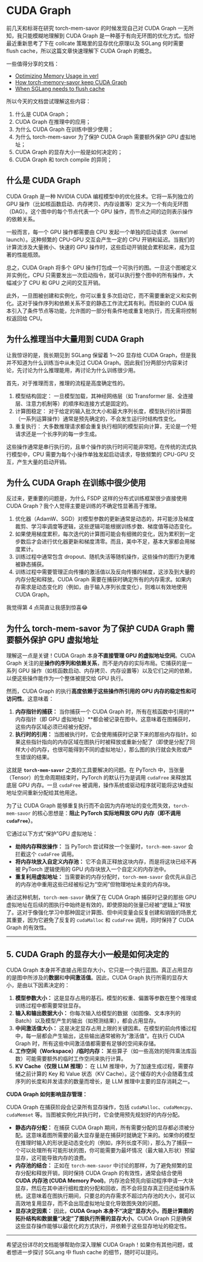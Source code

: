 # CUDA Graph

前几天和标哥在研究 torch-mem-savor 的时候发现自己对 CUDA Graph 一无所知，我只能模糊地理解到 CUDA Graph 是一种基于有向无环图的优化方式。恰好最近重新思考了下在 collcate 策略里的显存优化原理以及 SGLang 何时需要 flush cache，所以这篇文章快速理解下 CUDA Graph 的概念。

一些值得分享的文档：

- [Optimizing Memory Usage in verl](https://hebiao064.github.io/rl-memory-management)
- [How torch-memory-savor keep CUDA Graph](https://github.com/zhaochenyang20/torch_memory_saver-examples/blob/master/examples/rl_example.py)
- [When SGLang needs to flush cache](https://github.com/zhaochenyang20/Awesome-ML-SYS-Tutorial/blob/main/rlhf/verl/multi-turn/code-walk-through/readme.md#sglangrolloutasyncengine)

所以今天的文档尝试理解这些内容：

1. 什么是 CUDA Graph；
2. CUDA Graph 在推理中的应用；
3. 为什么 CUDA Graph 在训练中很少使用；
4. 为什么 torch-mem-savor 为了保护 CUDA Graph 需要额外保护 GPU 虚拟地址；
5. CUDA Graph 的显存大小一般是如何决定的；
6. CUDA Graph 和 torch compile 的异同；

## 什么是 CUDA Graph

CUDA Graph 是一种 NVIDIA CUDA 编程模型中的优化技术。它将一系列独立的 GPU 操作（比如核函数启动、内存拷贝、内存设置等）定义为一个有向无环图（DAG）。这个图中的每个节点代表一个 GPU 操作，而节点之间的边则表示操作的依赖关系。

一般而言，每一个 GPU 操作都需要由 CPU 发起一个单独的启动请求（kernel launch）。这种频繁的 CPU-GPU 交互会产生一定的 CPU 开销和延迟。当我们的计算流涉及大量微小、快速的 GPU 操作时，这些启动开销就会累积起来，成为显著的性能瓶颈。

总之，CUDA Graph 将多个 GPU 操作打包成一个可执行的图。一旦这个图被定义并实例化，CPU 只需要发出一次启动指令，就可以执行整个图中的所有操作，大幅减少了 CPU 和 GPU 之间的交互开销。

此外，一旦图被创建和实例化，你可以重复多次启动它，而不需要重新定义和实例化。这对于操作序列和依赖关系不变的静态工作流尤其有利。而较新的 CUDA 版本引入了条件节点等功能，允许图的一部分有条件地或重复地执行，而无需将控制权返回给 CPU。

## 为什么推理当中大量用到 CUDA Graph

让我惊讶的是，我长期见到 SGLang 保留着 1～2G 显存给 CUDA Graph，但是我并不知道为什么训练当中从未见过 CUDA Graph。因此我们分两部分内容来讨论，先讨论为什么推理能用，再讨论为什么训练很少用。

首先，对于推理而言，推理的流程是高度确定性的。

1. 模型结构固定： 一旦模型加载，其神经网络层（如 Transformer 层、全连接层、注意力机制等）的顺序和连接方式是固定的。
2. 计算图稳定： 对于给定的输入批次大小和最大序列长度，模型执行的计算图（一系列运算操作）通常是预先确定的，不会发生运行时结构性变化。
3. 重复执行： 大多数推理请求都会重复执行相同的模型前向计算，无论是一个短请求还是一个长序列的每一步生成。

这些操作通常是串行执行的，且单个操作的执行时间可能非常短。在传统的流式执行模型中，CPU 需要为每个小操作单独发起启动请求，导致频繁的 CPU-GPU 交互，产生大量的启动开销。


## 为什么 CUDA Graph 在训练中很少使用

反过来，更重要的问题是，为什么 FSDP 这样的分布式训练框架很少直接使用 CUDA Graph？我个人觉得主要是训练的不确定性显著高于推理。

1. 优化器（AdamW、SGD）对模型参数的更新通常是动态的，并可能涉及梯度裁剪、学习率调度等逻辑，这些逻辑可能根据训练步数、梯度值等动态变化。
2. 如果使用梯度累积，每次迭代的计算图可能会有细微的变化，因为累积到一定步数后才会进行优化器更新和梯度清零。而且，美中不足，基本大家都会用梯度累计。
3. 训练过程中通常包含 dropout、随机失活等随机操作，这些操作的图行为更难被静态捕获。
4. 训练过程中需要管理正向传播的激活值以及反向传播的梯度，这涉及到大量的内存分配和释放。CUDA Graph 需要在捕获时确定所有的内存需求。如果内存需求是动态变化的（例如，由于输入序列长度变化），则难以有效地使用 CUDA Graph。

我觉得第 4 点简直让我感到惊喜😂

## 为什么 torch-mem-savor 为了保护 CUDA Graph 需要额外保护 GPU 虚拟地址

理解这一点是关键！CUDA Graph 本身**不直接管理 GPU 的虚拟地址空间**。CUDA Graph 关注的是**操作的序列和依赖关系**，而不是内存的实际布局。它捕获的是一系列 GPU 操作（如核函数启动、内存拷贝、内存设置等）以及它们之间的依赖，以便这些操作能作为一个整体被提交给 GPU 执行。

然而，CUDA Graph 的执行**高度依赖于这些操作所引用的 GPU 内存的稳定性和可访问性**。这意味着：

1.  **内存指针的捕获：** 当你捕获一个 CUDA Graph 时，所有在核函数中引用的**内存指针（即 GPU 虚拟地址）**都会被记录在图中。这意味着在图捕获时，这些内存区域必须已经被分配好。
2.  **执行时的引用：** 当图被执行时，它会使用捕获时记录下来的那些内存指针。如果这些指针指向的内存区域在图执行时被释放或重新分配了（即使是分配了同样大小的内存，也很可能得到不同的虚拟地址），那么图的执行就会失败或产生错误的结果。

这就是 **`torch-mem-savor`** 之类的工具要解决的问题。在 PyTorch 中，当张量（Tensor）的生命周期结束时，PyTorch 的默认行为是调用 `cudaFree` 来释放其底层 GPU 内存。一旦 `cudaFree` 被调用，操作系统或驱动程序就可能将这块虚拟地址空间重新分配给其他用途。

为了让 CUDA Graph 能够重复执行而不会因为内存地址的变化而失效，`torch-mem-savor` 的核心思想是：**阻止 PyTorch 实际地释放 GPU 内存（即不调用 `cudaFree`）**。

它通过以下方式“保护”GPU 虚拟地址：

* **劫持内存释放操作：** 当 PyTorch 尝试释放一个张量时，`torch-mem-savor` 会拦截这个 `cudaFree` 调用。
* **将内存块放入自定义内存池：** 它不会真正释放这块内存，而是将这块已经不再被 PyTorch 逻辑使用的 GPU 内存块放入一个自定义的内存池中。
* **重复利用虚拟地址：** 当需要新的内存分配时，`torch-mem-savor` 会优先从自己的内存池中重用这些已经被标记为“空闲”但物理地址未变的内存块。

通过这种机制，`torch-mem-savor` 确保了在 CUDA Graph 捕获时记录的那些 GPU 虚拟地址在后续的图执行中始终是有效的，即使原始的张量已经被“逻辑上”释放了。这对于像强化学习中那种固定计算图、但中间变量会反复创建和销毁的场景尤其重要，因为它避免了反复的 `cudaMalloc` 和 `cudaFree` 调用，同时保持了 CUDA Graph 的有效性。

---

## 5. CUDA Graph 的显存大小一般是如何决定的

CUDA Graph 本身并不直接占用显存大小，它只是一个执行蓝图。真正占用显存的是图中所涉及的**数据**和**中间激活值**。因此，CUDA Graph 执行所需的显存大小，是由以下因素决定的：

1.  **模型参数大小：** 这是显存占用的基石。模型的权重、偏置等参数在整个推理或训练过程中都需要常驻显存。
2.  **输入和输出数据大小：** 你每次输入给模型的数据（如图像、文本序列的 Batch）以及模型产生的输出（如预测结果），都会占用显存。
3.  **中间激活值大小：** 这是决定显存占用上限的关键因素。在模型的前向传播过程中，每一层都会产生输出，这些输出通常被称为“激活值”。在执行 CUDA Graph 时，所有这些中间激活值都需要有足够的空间来存储。
4.  **工作空间（Workspace）/临时内存：** 某些算子（如一些高效的矩阵乘法库函数）可能需要额外的临时工作空间来执行计算。
5.  **KV Cache（仅限 LLM 推理）：** 在 LLM 推理中，为了加速生成过程，需要存储之前计算的 Key 和 Value 状态（KV Cache）。这个缓存的大小会随着生成序列的长度和并发请求的数量而增长，是 LLM 推理中主要的显存消耗之一。

**CUDA Graph 如何影响显存管理：**

CUDA Graph 在捕获阶段会记录所有显存操作，包括 `cudaMalloc`、`cudaMemcpy`、`cudaMemset` 等。当图被实例化并执行时，它会使用预先规划好的内存分配。

* **静态内存分配：** 在捕获 CUDA Graph 期间，所有需要分配的显存都必须被分配。这意味着图所需要的最大显存量是在捕获时就确定下来的。如果你的模型在推理时输入的形状是动态变化的（例如，序列长度不同），那么为了捕获一个可以处理所有可能形状的图，你可能需要为最坏情况（最大输入形状）预留显存，这可能导致内存的浪费。
* **内存池的结合：** 正如在 `torch-mem-savor` 中讨论的那样，为了避免频繁的显存分配和释放开销，同时保持 CUDA Graph 的有效性，通常会结合使用 **CUDA 内存池 (CUDA Memory Pool)**。内存池会预先向驱动程序申请一大块显存，然后在其中进行细粒度的分配和回收，而不会将显存真正归还给操作系统。这意味着在图执行期间，只要总的内存需求不超过内存池的大小，就可以高效地复用显存，而不会出现虚拟地址变化导致图失效的问题。
* **显存决定因素：** 因此，**CUDA Graph 本身不“决定”显存大小，而是计算图的拓扑结构和数据量“决定”了图执行所需的显存大小**。CUDA Graph 只是确保这些显存操作能够以最优化的方式执行，并依赖于这些显存地址的稳定性。

---

希望这份详尽的文档能够帮助你深入理解 CUDA Graph！如果你有其他问题，或者想进一步探讨 SGLang 中 flush cache 的细节，随时可以提问。